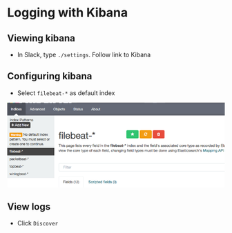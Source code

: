 # Logging with Kibana

## Viewing kibana

* In Slack, type `./settings`. Follow link to Kibana

## Configuring kibana

* Select `filebeat-*` as default index

![kibana1](kibana1.png)

## View logs

* Click `Discover`
